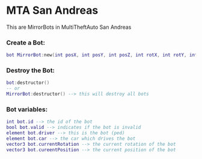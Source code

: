 # MTA San Andreas
This are MirrorBots in MultiTheftAuto San Andreas


### Create a Bot:
```lua
bot MirrorBot:new(int posX, int posY, int posZ, int rotX, int rotY, int rotZ)
```

### Destroy the Bot:
```lua
bot:destructor()
-- or
MirrorBot:destructor() --> this will destroy all bots
```

### Bot variables:
```lua
int bot.id --> the id of the bot
bool bot.valid --> indicates if the bot is invalid
element bot.driver --> this is the bot (ped)
element bot.car --> the car which drives the bot
vector3 bot.currentRotation --> the current rotation of the bot
vector3 bot.cureentPosition --> the current position of the bot
```
